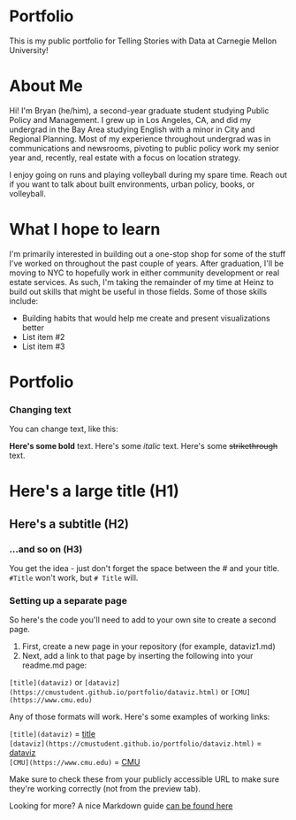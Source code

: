  
# Portfolio
This is my public portfolio for Telling Stories with Data at Carnegie Mellon University! 

# About Me
Hi! I'm Bryan (he/him), a second-year graduate student studying Public Policy and Management. I grew up in Los Angeles, CA, and did my undergrad in the Bay Area studying English with a minor in City and Regional Planning. Most of my experience throughout undergrad was in communications and newsrooms, pivoting to public policy work my senior year and, recently, real estate with a focus on location strategy.

I enjoy going on runs and playing volleyball during my spare time. Reach out if you want to talk about built environments, urban policy, books, or volleyball. 

# What I hope to learn
I'm primarily interested in building out a one-stop shop for some of the stuff I've worked on throughout the past couple of years. After graduation, I'll be moving to NYC to hopefully work in either community development or real estate services. As such, I'm taking the remainder of my time at Heinz to build out skills that might be useful in those fields. Some of those skills include:


- Building habits that would help me create and present visualizations better
- List item #2
- List item #3

# Portfolio


### Changing text

You can change text, like this: 

**Here's some bold** text.  Here's some *italic* text. Here's some ~~strikethrough~~ text. 


# Here's a large title (H1)
## Here's a subtitle (H2)
### ...and so on (H3)
You get the idea - just don't forget the space between the # and your title.  `#Title` won't work, but `# Title` will. 


### Setting up a separate page

So here's the code you'll need to add to your own site to create a second page. 

1. First, create a new page in your repository (for example, dataviz1.md)
2. Next, add a link to that page by inserting the following into your readme.md page:

`[title](dataviz)` or `[dataviz](https://cmustudent.github.io/portfolio/dataviz.html)` or `[CMU](https://www.cmu.edu)`

Any of those formats will work. Here's some examples of working links: 

`[title](dataviz)` = [title](dataviz)  
`[dataviz](https://cmustudent.github.io/portfolio/dataviz.html)` = [dataviz](https://cmustudent.github.io/portfolio/dataviz.html)  
`[CMU](https://www.cmu.edu)` = [CMU](https://www.cmu.edu)   

Make sure to check these from your publicly accessible URL to make sure they're working correctly (not from the preview tab). 

Looking for more?  A nice Markdown guide [can be found here](https://www.markdownguide.org/cheat-sheet/)
